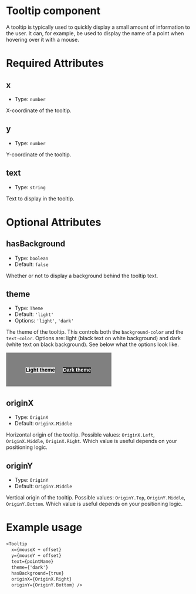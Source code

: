 # Tooltip component

A tooltip is typically used to quickly display a small amount of information to the user.
It can, for example, be used to display the name of a point when hovering over it with a mouse.

# Required Attributes

## x

- Type: `number`

X-coordinate of the tooltip.

## y

- Type: `number`

Y-coordinate of the tooltip.

## text

- Type: `string`

Text to display in the tooltip.

# Optional Attributes

## hasBackground

- Type: `boolean`
- Default: `false`

Whether or not to display a background behind the tooltip text.

## theme

- Type: `Theme`
- Default: `'light'`
- Options: `'light'`, `'dark'`

The theme of the tooltip. This controls both the `background-color` and the `text-color`.
Options are: light (black text on white background) and dark (white text on black background).
See below what the options look like.

![Theme options for Tooltip](../media/tooltip_themes.png ':size=250')

## originX

- Type: `OriginX`
- Default: `OriginX.Middle`

Horizontal origin of the tooltip.
Possible values: `OriginX.Left`, `OriginX.Middle`, `OriginX.Right`.
Which value is useful depends on your positioning logic.

## originY

- Type: `OriginY`
- Default: `OriginY.Middle`

Vertical origin of the tooltip.
Possible values: `OriginY.Top`, `OriginY.Middle`, `OriginY.Bottom`.
Which value is useful depends on your positioning logic.

# Example usage

```svelte
<Tooltip
  x={mouseX + offset}
  y={mouseY + offset}
  text={pointName}
  theme={'dark'}
  hasBackground={true}
  originX={OriginX.Right}
  originY={OriginY.Bottom} />
```
